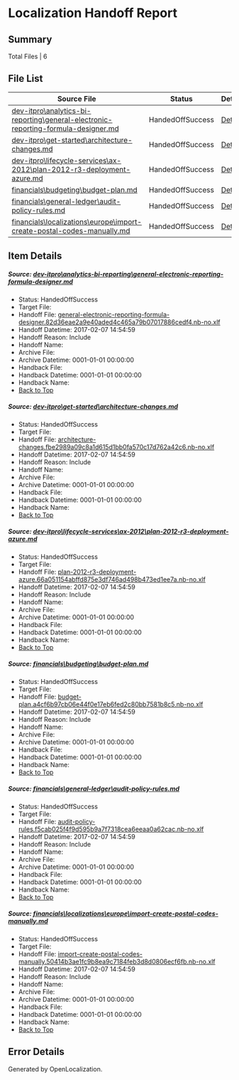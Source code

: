 # <a name='report-top'></a> Localization Handoff Report

## Summary
 Total Files | 6

## File List
 Source File | Status | Details 
 ----------- | ------ | ------- 
 [dev-itpro\analytics-bi-reporting\general-electronic-reporting-formula-designer.md](https://github.com/OpenLocalizationTestOrg/AX-Docs-Sandbox/blob/f9e3913331b8794bc863787c77fa01f8b639a16c/dev-itpro/analytics-bi-reporting/general-electronic-reporting-formula-designer.md) | HandedOffSuccess | [Details](#1e5939028595850e7e995ef31b6f8669263063a1165)
 [dev-itpro\get-started\architecture-changes.md](https://github.com/OpenLocalizationTestOrg/AX-Docs-Sandbox/blob/6460913ac0a706d8da36743e1bf84cd7518972f1/dev-itpro/get-started/architecture-changes.md) | HandedOffSuccess | [Details](#e378192ab96293ee642791fb67586b3bc80d87b81164)
 [dev-itpro\lifecycle-services\ax-2012\plan-2012-r3-deployment-azure.md](https://github.com/OpenLocalizationTestOrg/AX-Docs-Sandbox/blob/f9e3913331b8794bc863787c77fa01f8b639a16c/dev-itpro/lifecycle-services/ax-2012/plan-2012-r3-deployment-azure.md) | HandedOffSuccess | [Details](#41fca6d5cf50571bb8b28548e2f6eb285df524291269)
 [financials\budgeting\budget-plan.md](https://github.com/OpenLocalizationTestOrg/AX-Docs-Sandbox/blob/3aafc8014ba7afe5e33fc0172cbd69830d36b832/financials/budgeting/budget-plan.md) | HandedOffSuccess | [Details](#4cef775eeb22a2d2e6b6666f28079197c972e7e72534)
 [financials\general-ledger\audit-policy-rules.md](https://github.com/OpenLocalizationTestOrg/AX-Docs-Sandbox/blob/b3e8272c3ef506ca9faed319f9cd7a30c8679a6e/financials/general-ledger/audit-policy-rules.md) | HandedOffSuccess | [Details](#48a646150c6d9a1dab43b38077b48e6dea614f9e2761)
 [financials\localizations\europe\import-create-postal-codes-manually.md](https://github.com/OpenLocalizationTestOrg/AX-Docs-Sandbox/blob/b3e8272c3ef506ca9faed319f9cd7a30c8679a6e/financials/localizations/europe/import-create-postal-codes-manually.md) | HandedOffSuccess | [Details](#29e25926fc259dff04bd5929e63f36a75bf901652874)

## Item Details
##### <a name='1e5939028595850e7e995ef31b6f8669263063a1165'></a> Source: [dev-itpro\analytics-bi-reporting\general-electronic-reporting-formula-designer.md](https://github.com/OpenLocalizationTestOrg/AX-Docs-Sandbox/blob/f9e3913331b8794bc863787c77fa01f8b639a16c/dev-itpro/analytics-bi-reporting/general-electronic-reporting-formula-designer.md)
* Status: HandedOffSuccess
* Target File: 
* Handoff File: [general-electronic-reporting-formula-designer.82d36eae2a9e40aded4c465a79b07017886cedf4.nb-no.xlf](https://github.com/OpenLocalizationTestOrg/AX-Docs-Sandbox.handoff/blob/a96d803534c5ace1f1247a241dfe4a103ca35973/ol-handoff/OpenLocalizationTestOrg/AX-Docs-Sandbox.nb-no/master/basic/general-electronic-reporting-formula-designer.82d36eae2a9e40aded4c465a79b07017886cedf4.nb-no.xlf)
* Handoff Datetime: 2017-02-07 14:54:59
* Handoff Reason: Include
* Handoff Name: 
* Archive File: 
* Archive Datetime: 0001-01-01 00:00:00
* Handback File: 
* Handback Datetime: 0001-01-01 00:00:00
* Handback Name: 
* [Back to Top](#report-top)

##### <a name='e378192ab96293ee642791fb67586b3bc80d87b81164'></a> Source: [dev-itpro\get-started\architecture-changes.md](https://github.com/OpenLocalizationTestOrg/AX-Docs-Sandbox/blob/6460913ac0a706d8da36743e1bf84cd7518972f1/dev-itpro/get-started/architecture-changes.md)
* Status: HandedOffSuccess
* Target File: 
* Handoff File: [architecture-changes.fbe2989a09c8a1d615d1bb0fa570c17d762a42c6.nb-no.xlf](https://github.com/OpenLocalizationTestOrg/AX-Docs-Sandbox.handoff/blob/a96d803534c5ace1f1247a241dfe4a103ca35973/ol-handoff/OpenLocalizationTestOrg/AX-Docs-Sandbox.nb-no/master/do-not-translate/architecture-changes.fbe2989a09c8a1d615d1bb0fa570c17d762a42c6.nb-no.xlf)
* Handoff Datetime: 2017-02-07 14:54:59
* Handoff Reason: Include
* Handoff Name: 
* Archive File: 
* Archive Datetime: 0001-01-01 00:00:00
* Handback File: 
* Handback Datetime: 0001-01-01 00:00:00
* Handback Name: 
* [Back to Top](#report-top)

##### <a name='41fca6d5cf50571bb8b28548e2f6eb285df524291269'></a> Source: [dev-itpro\lifecycle-services\ax-2012\plan-2012-r3-deployment-azure.md](https://github.com/OpenLocalizationTestOrg/AX-Docs-Sandbox/blob/f9e3913331b8794bc863787c77fa01f8b639a16c/dev-itpro/lifecycle-services/ax-2012/plan-2012-r3-deployment-azure.md)
* Status: HandedOffSuccess
* Target File: 
* Handoff File: [plan-2012-r3-deployment-azure.66a051154abffd875e3df746ad498b473ed1ee7a.nb-no.xlf](https://github.com/OpenLocalizationTestOrg/AX-Docs-Sandbox.handoff/blob/a96d803534c5ace1f1247a241dfe4a103ca35973/ol-handoff/OpenLocalizationTestOrg/AX-Docs-Sandbox.nb-no/master/do-not-translate/plan-2012-r3-deployment-azure.66a051154abffd875e3df746ad498b473ed1ee7a.nb-no.xlf)
* Handoff Datetime: 2017-02-07 14:54:59
* Handoff Reason: Include
* Handoff Name: 
* Archive File: 
* Archive Datetime: 0001-01-01 00:00:00
* Handback File: 
* Handback Datetime: 0001-01-01 00:00:00
* Handback Name: 
* [Back to Top](#report-top)

##### <a name='4cef775eeb22a2d2e6b6666f28079197c972e7e72534'></a> Source: [financials\budgeting\budget-plan.md](https://github.com/OpenLocalizationTestOrg/AX-Docs-Sandbox/blob/3aafc8014ba7afe5e33fc0172cbd69830d36b832/financials/budgeting/budget-plan.md)
* Status: HandedOffSuccess
* Target File: 
* Handoff File: [budget-plan.a4cf6b97cb06e44f0e17eb6fed2c80bb7581b8c5.nb-no.xlf](https://github.com/OpenLocalizationTestOrg/AX-Docs-Sandbox.handoff/blob/a96d803534c5ace1f1247a241dfe4a103ca35973/ol-handoff/OpenLocalizationTestOrg/AX-Docs-Sandbox.nb-no/master/basic/budget-plan.a4cf6b97cb06e44f0e17eb6fed2c80bb7581b8c5.nb-no.xlf)
* Handoff Datetime: 2017-02-07 14:54:59
* Handoff Reason: Include
* Handoff Name: 
* Archive File: 
* Archive Datetime: 0001-01-01 00:00:00
* Handback File: 
* Handback Datetime: 0001-01-01 00:00:00
* Handback Name: 
* [Back to Top](#report-top)

##### <a name='48a646150c6d9a1dab43b38077b48e6dea614f9e2761'></a> Source: [financials\general-ledger\audit-policy-rules.md](https://github.com/OpenLocalizationTestOrg/AX-Docs-Sandbox/blob/b3e8272c3ef506ca9faed319f9cd7a30c8679a6e/financials/general-ledger/audit-policy-rules.md)
* Status: HandedOffSuccess
* Target File: 
* Handoff File: [audit-policy-rules.f5cab025f4f9d595b9a7f7318cea6eeaa0a62cac.nb-no.xlf](https://github.com/OpenLocalizationTestOrg/AX-Docs-Sandbox.handoff/blob/a96d803534c5ace1f1247a241dfe4a103ca35973/ol-handoff/OpenLocalizationTestOrg/AX-Docs-Sandbox.nb-no/master/basic/audit-policy-rules.f5cab025f4f9d595b9a7f7318cea6eeaa0a62cac.nb-no.xlf)
* Handoff Datetime: 2017-02-07 14:54:59
* Handoff Reason: Include
* Handoff Name: 
* Archive File: 
* Archive Datetime: 0001-01-01 00:00:00
* Handback File: 
* Handback Datetime: 0001-01-01 00:00:00
* Handback Name: 
* [Back to Top](#report-top)

##### <a name='29e25926fc259dff04bd5929e63f36a75bf901652874'></a> Source: [financials\localizations\europe\import-create-postal-codes-manually.md](https://github.com/OpenLocalizationTestOrg/AX-Docs-Sandbox/blob/b3e8272c3ef506ca9faed319f9cd7a30c8679a6e/financials/localizations/europe/import-create-postal-codes-manually.md)
* Status: HandedOffSuccess
* Target File: 
* Handoff File: [import-create-postal-codes-manually.50414b3ae1fc9b8ea9c7184feb3d8d0806ecf6fb.nb-no.xlf](https://github.com/OpenLocalizationTestOrg/AX-Docs-Sandbox.handoff/blob/a96d803534c5ace1f1247a241dfe4a103ca35973/ol-handoff/OpenLocalizationTestOrg/AX-Docs-Sandbox.nb-no/master/basic/import-create-postal-codes-manually.50414b3ae1fc9b8ea9c7184feb3d8d0806ecf6fb.nb-no.xlf)
* Handoff Datetime: 2017-02-07 14:54:59
* Handoff Reason: Include
* Handoff Name: 
* Archive File: 
* Archive Datetime: 0001-01-01 00:00:00
* Handback File: 
* Handback Datetime: 0001-01-01 00:00:00
* Handback Name: 
* [Back to Top](#report-top)


## Error Details

Generated by OpenLocalization.
